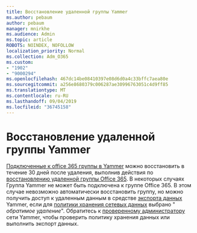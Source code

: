 ```yaml
---
title: Восстановление удаленной группы Yammer
ms.author: pebaum
author: pebaum
manager: mnirkhe
ms.audience: Admin
ms.topic: article
ROBOTS: NOINDEX, NOFOLLOW
localization_priority: Normal
ms.collection: Adm_O365
ms.custom:
- "1902"
- "9000294"
ms.openlocfilehash: 467dc14be08410397e08d6d0a4c33bffc7aea80e
ms.sourcegitcommit: a256e8680379c006287ae30996763051c4d9ff85
ms.translationtype: MT
ms.contentlocale: ru-RU
ms.lasthandoff: 09/04/2019
ms.locfileid: "36745158"
---
```

# <a name="restore-a-deleted-yammer-group"></a>Восстановление удаленной группы Yammer

[Подключенные к office 365 группы в Yammer](https://docs.microsoft.com/yammer/manage-yammer-groups/yammer-and-office-365-groups) можно восстановить в течение 30 дней после удаления, выполнив действия по [восстановлению удаленной группы Office 365](https://docs.microsoft.com/office365/admin/create-groups/restore-deleted-group).
В некоторых случаях Группа Yammer не может быть подключена к группе Office 365. В этом случае невозможно автоматически восстановить группу, но можно получить доступ к удаленным данным в средстве [экспорта данных](https://docs.microsoft.com/yammer/manage-security-and-compliance/export-yammer-enterprise-data) Yammer, если для [политики хранения сетевых данных](https://docs.microsoft.com/yammer/manage-security-and-compliance/manage-data-compliance) выбрано " *обратимое удаление*". Обратитесь к [проверенному администратору](https://docs.microsoft.com/yammer/manage-yammer-users/manage-yammer-admins) сети Yammer, чтобы проверить политику хранения данных или выполнить экспорт данных.
